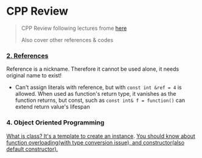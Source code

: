 # CPP Review
> CPP Review following lectures frome [here](https://modoocode.com/135)
>
> Also cover other references & codes

### [2. References](https://github.com/hashnut/CPP_Review/blob/main/codes/2.cpp)

Reference is a nickname. Therefore it cannot be used alone, it needs original name to exist!

+ Can't assign literals with reference, but with `const int &ref = 4` is allowed. When used as function's return type, it vanishes as the function returns, but const, such as `const int& f = function()` can extend return value's lifespan

### 4. Object Oriented Programming

[What is class? It's a template to create an instance](https://github.com/hashnut/CPP_Review/blob/main/codes/4-1.cpp). [You should know about function overloading(with type conversion issue), and constructor(also default constructor).]()


